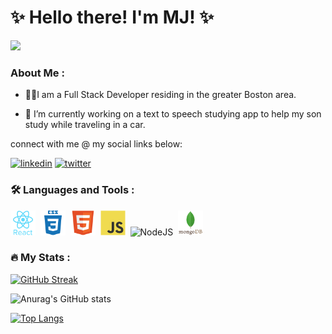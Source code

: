 # :sparkles: Hello there!   I'm MJ! ✨


<div id="header">
  <img src="https://i.imgur.com/NGtcVRJ.png"/>
</div>

### About Me :

- 👩‍💻I am a Full Stack Developer residing in the greater Boston area.

- 🔭 I’m currently working on a text to speech studying app to help my son study while traveling in a car.

<p>connect with me @ my social links below:</p> 

[<img src='https://i.imgur.com/aft4XXP.png' alt='linkedin' height='40' target="_blank">](https://www.linkedin.com/in/mj-estrella/)  [<img src='https://i.imgur.com/0mKMES5.png)' alt='twitter' height='40' target="_blank">](https://twitter.com/MJE_webdev) 


<!-- <h4>Connect with me:</h4> -->
<!-- <p>
  <a href="https://twitter.com/MJE_webdev" target="blank"><img align="center" src="https://raw.githubusercontent.com/rahuldkjain/github-profile-readme-generator/master/src/images/icons/Social/twitter.svg" alt="MJE_webdev" height="30" width="30" /></a>  
  <a href="https://linkedin.com/in/mj-estrella" target="blank"><img align="center" src="https://raw.githubusercontent.com/rahuldkjain/github-profile-readme-generator/master/src/images/icons/Social/linked-in-alt.svg" alt="mj-estrella" height="30" width="30" /></a>
</p>
 -->


### :hammer_and_wrench: Languages and Tools :

<div>
  <img src="https://github.com/devicons/devicon/blob/master/icons/react/react-original-wordmark.svg" title="React" alt="React" width="40" height="40"/>&nbsp;
  <img src="https://github.com/devicons/devicon/blob/master/icons/css3/css3-plain-wordmark.svg"  title="CSS3" alt="CSS" width="40" height="40"/>&nbsp;
  <img src="https://github.com/devicons/devicon/blob/master/icons/html5/html5-original.svg" title="HTML5" alt="HTML" width="40" height="40"/>&nbsp;
  <img src="https://github.com/devicons/devicon/blob/master/icons/javascript/javascript-original.svg" title="JavaScript" alt="JavaScript" width="40" height="40"/>&nbsp;
<!--   <img src="https://cdn.jsdelivr.net/gh/devicons/devicon/icons/express/express-original-wordmark.svg" title="Express" alt="Express" width="40" height="40"/>&nbsp; -->
  <img src="https://cdn.jsdelivr.net/gh/devicons/devicon/icons/nodejs/nodejs-original.svg" title="NodeJS" alt="NodeJS" width="40" height="40"/>&nbsp;
<!--   <img src="https://github.com/devicons/devicon/blob/master/icons/git/git-original-wordmark.svg" title="Git" **alt="Git" width="40" height="40"/> -->
  <img src="https://github.com/devicons/devicon/blob/master/icons/mongodb/mongodb-original-wordmark.svg" title="MongoDB" alt"MongoDB" width="40" height="40"/>&nbsp;
</div>


### :fire: My Stats :

[![GitHub Streak](http://github-readme-streak-stats.herokuapp.com?user=MJE-webdev&theme=tokyonight_duo&date_format=j%20M%5B%20Y%5D&border=7486CC&ring=684191&fire=684191&currStreakLabel=7486CC)](https://git.io/streak-stats)

 ![Anurag's GitHub stats](https://github-readme-stats.vercel.app/api?username=MJE-webdev&count_private=true&show_icons=true&theme=chartreuse-dark)


[![Top Langs](https://github-readme-stats.vercel.app/api/top-langs/?username=MJE-webdev&layout=compact&theme=vision-friendly-dark)](https://github.com/anuraghazra/github-readme-stats)





